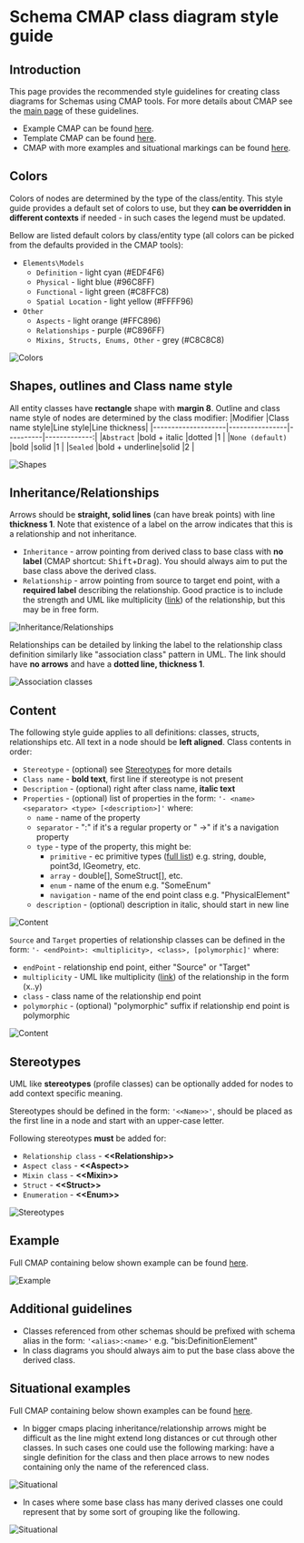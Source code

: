 # **Schema CMAP class diagram style guide**

## **Introduction**

This page provides the recommended style guidelines for creating class diagrams for Schemas using CMAP tools. For more details about CMAP see the [main page](schema-cmap-style-guide) of these guidelines.

- Example CMAP can be found [here](cmap-example/example-class.cmap).
- Template CMAP can be found [here](cmap-example/template-class.cmap).
- CMAP with more examples and situational markings can be found [here](cmap-example/situational-markings.cmap).

## **Colors**

Colors of nodes are determined by the type of the class/entity. This style guide provides a default set of colors to use, but they **can be overridden in different contexts** if needed - in such cases the legend must be updated.

Bellow are listed default colors by class/entity type (all colors can be picked from the defaults provided in the CMAP tools):

- `Elements\Models`
  - `Definition` - light cyan (#EDF4F6)
  - `Physical` - light blue (#96C8FF)
  - `Functional` - light green (#C8FFC8)
  - `Spatial Location` - light yellow (#FFFF96)
- `Other`
  - `Aspects` - light orange (#FFC896)
  - `Relationships` - purple (#C896FF)
  - `Mixins, Structs, Enums, Other` - grey (#C8C8C8)

![Colors](cmap-example/media/class/colors.png)

## **Shapes, outlines and Class name style**

All entity classes have **rectangle** shape with **margin 8**.
Outline and class name style of nodes are determined by the class modifier:
|Modifier            |Class name style|Line style|Line thickness|
|--------------------|----------------|----------|-------------:|
|`Abstract`          |bold + italic   |dotted    |1             |
|`None (default)`    |bold            |solid     |1             |
|`Sealed`            |bold + underline|solid     |2             |

![Shapes](cmap-example/media/class/shapes.png)

## **Inheritance/Relationships**

Arrows should be **straight, solid lines** (can have break points) with line **thickness 1**. Note that existence of a label on the arrow indicates that this is a relationship and not inheritance.

- `Inheritance` - arrow pointing from derived class to base class with **no label** (CMAP shortcut: <kbd>Shift</kbd>+<kbd>Drag</kbd>). You should always aim to put the base class above the derived class.
- `Relationship` - arrow pointing from source to target end point, with a **required label** describing the relationship. Good practice is to include the strength and UML like multiplicity ([link](https://www.uml-diagrams.org/multiplicity.html)) of the relationship, but this may be in free form.

![Inheritance/Relationships](cmap-example/media/class/relationships.png)

Relationships can be detailed by linking the label to the relationship class definition similarly like "association class" pattern in UML. The link should have **no arrows** and have a **dotted line, thickness 1**.

![Association classes](cmap-example/media/class/relationships-details.png)

## **Content**

The following style guide applies to all definitions: classes, structs, relationships etc. All text in a node should be **left aligned**.
Class contents in order:

- `Stereotype` - (optional) see [Stereotypes](#stereotypes) for more details
- `Class name` - **bold text**, first line if stereotype is not present
- `Description` - (optional) right after class name, **italic text**
- `Properties` - (optional) list of properties in the form: `'- <name><separator> <type> [<description>]'` where:
  - `name` - name of the property
  - `separator` - ":" if it's a regular property or " ->" if it's a navigation property
  - `type` - type of the property, this might be:
    - `primitive` - ec primitive types ([full list](https://imodeljs.github.io/iModelJs-docs-output/bis/ec/primitive-types/)) e.g. string, double, point3d, IGeometry, etc.
    - `array` - double[], SomeStruct[], etc.
    - `enum` - name of the enum e.g. "SomeEnum"
    - `navigation` - name of the end point class e.g. "PhysicalElement"
  - `description` - (optional) description in italic, should start in new line

![Content](cmap-example/media/class/content-elements.png)

`Source` and `Target` properties of relationship classes can be defined in the form: `'- <endPoint>: <multiplicity>, <class>, [polymorphic]'` where:

- `endPoint` - relationship end point, either "Source" or "Target"
- `multiplicity` - UML like multiplicity ([link](https://www.uml-diagrams.org/multiplicity.html)) of the relationship in the form (x..y)
- `class` - class name of the relationship end point
- `polymorphic` - (optional) "polymorphic" suffix if relationship end point is polymorphic

![Content](cmap-example/media/class/content-relationships.png)

## **Stereotypes**

UML like **stereotypes** (profile classes) can be optionally added for nodes to add context specific meaning.

Stereotypes should be defined in the form: `'<<Name>>'`, should be placed as the first line in a node and start with an upper-case letter.

Following stereotypes **must** be added for:

- `Relationship class` - **&lt;&lt;Relationship>>**
- `Aspect class` - **&lt;&lt;Aspect>>**
- `Mixin class` - **&lt;&lt;Mixin>>**
- `Struct` - **&lt;&lt;Struct>>**
- `Enumeration` - **&lt;&lt;Enum>>**

![Stereotypes](cmap-example/media/class/stereotypes.png)

## **Example**

Full CMAP containing below shown example can be found [here](cmap-example/example-class.cmap).

![Example](cmap-example/media/class/example.png)

## **Additional guidelines**

- Classes referenced from other schemas should be prefixed with schema alias in the form: `'<alias>:<name>'` e.g. "bis:DefinitionElement"
- In class diagrams you should always aim to put the base class above the derived class.

## **Situational examples**

Full CMAP containing below shown examples can be found [here](cmap-example/situational-markings.cmap).

- In bigger cmaps placing inheritance/relationship arrows might be
difficult as the line might extend long distances or cut through other classes.
In such cases one could use the following marking:
have a single definition for the class and then place arrows to new nodes
containing only the name of the referenced class.

![Situational](cmap-example/media/class/situational-gaps.png)

- In cases where some base class has many derived classes one could represent that by
some sort of grouping like the following.

![Situational](cmap-example/media/class/situational-inheritance.png)
